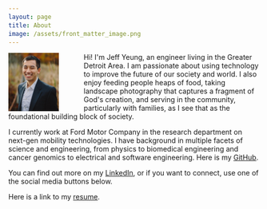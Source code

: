 ```yaml
---
layout: page
title: About
image: /assets/front_matter_image.png
---
```


<img align="left" src="/assets/profile.jpg" width="20%" height="20%" style="margin-right:50px">

Hi!  I'm Jeff Yeung, an engineer living in the Greater Detroit Area.  I am passionate about using technology to improve the future of our society and world.  I also enjoy feeding people heaps of food, taking landscape photography that captures a fragment of God's creation, and serving in the community, particularly with families, as I see that as the foundational building block of society.

I currently work at Ford Motor Company in the research department on next-gen mobility technologies.  I have background in multiple facets of science and engineering, from physics to biomedical engineering and cancer genomics to electrical and software engineering.  Here is my [GitHub](https://github.com/jbyeung).

You can find out more on my [LinkedIn](http://linkedin.com/in/jeffreyyeung), or if you want to connect, use one of the social media buttons below.  

Here is a link to my <a href="assets/Jeffrey-Yeung-Resume.pdf">resume</a>.
